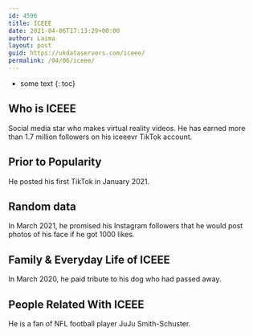 ```yaml
---
id: 4596
title: ICEEE
date: 2021-04-06T17:13:29+00:00
author: Laima
layout: post
guid: https://ukdataservers.com/iceee/
permalink: /04/06/iceee/
---
```


* some text
{: toc}


## Who is ICEEE
                  
                  
                  
Social media star who makes virtual reality videos. He has earned more than 1.7 million followers on his iceeevr TikTok account.
                  
              
            
              
            
                
                
                
## Prior to Popularity
                  
                  
                  
He posted his first TikTok in January 2021.
                  
              
            
              
            
                
                
                
## Random data
                  
                  
                  
In March 2021, he promised his Instagram followers that he would post photos of his face if he got 1000 likes.
                  
              
            
              
            
                
                
                
## Family & Everyday Life of ICEEE
                  
                  
                  
In March 2020, he paid tribute to his dog who had passed away.
                  
              
            
              
            
                
                
                
## People Related With ICEEE
                  
                  
                  
He is a fan of NFL football player JuJu Smith-Schuster.
                  
              
            
              
            
                
              
            
              
              
            
            
              
            
          
          
          